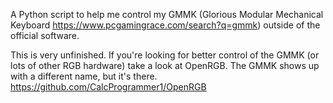 A Python script to help me control my GMMK (Glorious Modular Mechanical Keyboard https://www.pcgamingrace.com/search?q=gmmk) outside of the official software.

This is very unfinished.
If you're looking for better control of the GMMK (or lots of other RGB hardware) take a look at OpenRGB. The GMMK shows up with a different name, but it's there. https://github.com/CalcProgrammer1/OpenRGB
